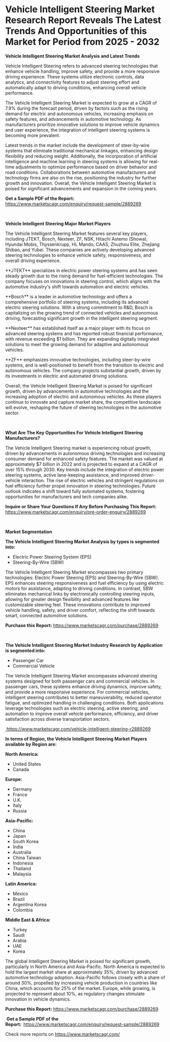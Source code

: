 <p><h1>Vehicle Intelligent Steering Market Research Report Reveals The Latest Trends And Opportunities of this Market for Period from 2025 - 2032</h1></p><p><strong>Vehicle Intelligent Steering Market Analysis and Latest Trends</strong></p>
<p><p>Vehicle Intelligent Steering refers to advanced steering technologies that enhance vehicle handling, improve safety, and provide a more responsive driving experience. These systems utilize electronic controls, data analytics, and connectivity features to adjust steering effort and automatically adapt to driving conditions, enhancing overall vehicle performance.</p><p>The Vehicle Intelligent Steering Market is expected to grow at a CAGR of 7.9% during the forecast period, driven by factors such as the rising demand for electric and autonomous vehicles, increasing emphasis on safety features, and advancements in automotive technology. As manufacturers prioritize innovative solutions to improve vehicle dynamics and user experience, the integration of intelligent steering systems is becoming more prevalent.</p><p>Latest trends in the market include the development of steer-by-wire systems that eliminate traditional mechanical linkages, enhancing design flexibility and reducing weight. Additionally, the incorporation of artificial intelligence and machine learning in steering systems is allowing for real-time adjustments to optimize performance based on driver behavior and road conditions. Collaborations between automotive manufacturers and technology firms are also on the rise, positioning the industry for further growth and innovation. Overall, the Vehicle Intelligent Steering Market is poised for significant advancements and expansion in the coming years.</p></p>
<p><strong>Get a Sample PDF of the Report:&nbsp;</strong> <a href="https://www.marketscagr.com/enquiry/request-sample/2889269?utm_campaign=3447&utm_medium=2&utm_source=Github&utm_content=ia&utm_term=14032025&utm_id=vehicle-intelligent-steering">https://www.marketscagr.com/enquiry/request-sample/2889269</a></p>
<p>&nbsp;</p>
<p><strong>Vehicle Intelligent Steering Major Market Players</strong></p>
<p><p>The Vehicle Intelligent Steering Market features several key players, including JTEKT, Bosch, Nexteer, ZF, NSK, Hitachi Astemo (Showa), Hyundai Mobis, Thyssenkrupp, HL Mando, CAAS, Zhuzhou Elite, Zhejiang Shibao, and Yubei. These companies are actively developing advanced steering technologies to enhance vehicle safety, responsiveness, and overall driving experience.</p><p>**JTEKT** specializes in electric power steering systems and has seen steady growth due to the rising demand for fuel-efficient technologies. The company focuses on innovations in steering control, which aligns with the automotive industry's shift towards automation and electric vehicles. </p><p>**Bosch** is a leader in automotive technology and offers a comprehensive portfolio of steering systems, including its advanced electric steering solutions. With a strong commitment to R&D, Bosch is capitalizing on the growing trend of connected vehicles and autonomous driving, forecasting significant growth in the intelligent steering segment.</p><p>**Nexteer** has established itself as a major player with its focus on advanced steering systems and has reported robust financial performance, with revenue exceeding $1 billion. They are expanding digitally integrated solutions to meet the growing demand for adaptive and autonomous vehicles.</p><p>**ZF** emphasizes innovative technologies, including steer-by-wire systems, and is well-positioned to benefit from the transition to electric and autonomous vehicles. The company projects substantial growth, driven by its investments in electric and automated driving solutions.</p><p>Overall, the Vehicle Intelligent Steering Market is poised for significant growth, driven by advancements in automotive technologies and the increasing adoption of electric and autonomous vehicles. As these players continue to innovate and capture market share, the competitive landscape will evolve, reshaping the future of steering technologies in the automotive sector.</p></p>
<p>&nbsp;</p>
<p><strong>What Are The Key Opportunities For Vehicle Intelligent Steering Manufacturers?</strong></p>
<p><p>The Vehicle Intelligent Steering market is experiencing robust growth, driven by advancements in autonomous driving technologies and increasing consumer demand for enhanced safety features. The market was valued at approximately $7 billion in 2022 and is projected to expand at a CAGR of over 15% through 2030. Key trends include the integration of electric power steering systems, active lane-keeping assistance, and improved driver-vehicle interaction. The rise of electric vehicles and stringent regulations on fuel efficiency further propel innovation in steering technologies. Future outlook indicates a shift toward fully automated systems, fostering opportunities for manufacturers and tech companies alike.</p></p>
<p><strong>Inquire or Share Your Questions If Any Before Purchasing This Report:</strong> <a href="https://www.marketscagr.com/enquiry/pre-order-enquiry/2889269?utm_campaign=3447&utm_medium=2&utm_source=Github&utm_content=ia&utm_term=14032025&utm_id=vehicle-intelligent-steering">https://www.marketscagr.com/enquiry/pre-order-enquiry/2889269</a></p>
<p>&nbsp;</p>
<p><strong>Market Segmentation</strong></p>
<p><strong>The Vehicle Intelligent Steering Market Analysis by types is segmented into:</strong></p>
<p><ul><li>Electric Power Steering System (EPS)</li><li>Steering-By-Wire (SBW)</li></ul></p>
<p><p>The Vehicle Intelligent Steering Market encompasses two primary technologies: Electric Power Steering (EPS) and Steering-By-Wire (SBW). EPS enhances steering responsiveness and fuel efficiency by using electric motors for assistance, adapting to driving conditions. In contrast, SBW eliminates mechanical links by electronically controlling steering inputs, allowing for greater design flexibility and advanced features like customizable steering feel. These innovations contribute to improved vehicle handling, safety, and driver comfort, reflecting the shift towards smart, connected automotive solutions.</p></p>
<p><strong>Purchase this Report:&nbsp;</strong><a href="https://www.marketscagr.com/purchase/2889269?utm_campaign=3447&utm_medium=2&utm_source=Github&utm_content=ia&utm_term=14032025&utm_id=vehicle-intelligent-steering">https://www.marketscagr.com/purchase/2889269</a></p>
<p>&nbsp;</p>
<p><strong>The Vehicle Intelligent Steering Market Industry Research by Application is segmented into:</strong></p>
<p><ul><li>Passenger Car</li><li>Commercial Vehicle</li></ul></p>
<p><p>The Vehicle Intelligent Steering Market encompasses advanced steering systems designed for both passenger cars and commercial vehicles. In passenger cars, these systems enhance driving dynamics, improve safety, and provide a more responsive experience. For commercial vehicles, intelligent steering contributes to better maneuverability, reduced operator fatigue, and optimized handling in challenging conditions. Both applications leverage technologies such as electric steering, active steering, and automation to improve overall vehicle performance, efficiency, and driver satisfaction across diverse transportation sectors.</p></p>
<p><a href="https://www.marketscagr.com/vehicle-intelligent-steering-r2889269?utm_campaign=3447&utm_medium=2&utm_source=Github&utm_content=ia&utm_term=14032025&utm_id=vehicle-intelligent-steering">&nbsp;https://www.marketscagr.com/vehicle-intelligent-steering-r2889269</a></p>
<p><strong>In terms of Region, the Vehicle Intelligent Steering Market Players available by Region are:</strong></p>
<p>
    <p> <strong> North America: </strong>
        <ul>
            <li>United States</li>
            <li>Canada</li>
        </ul>
        </p> 
    <p> <strong> Europe: </strong>
        <ul>
            <li>Germany</li>
            <li>France</li>
            <li>U.K.</li>
            <li>Italy</li>
            <li>Russia</li>
        </ul>
        </p> 
    <p> <strong> Asia-Pacific: </strong>
        <ul>
            <li>China</li>
            <li>Japan</li>
            <li>South Korea</li>
            <li>India</li>
            <li>Australia</li>
            <li>China Taiwan</li>
            <li>Indonesia</li>
            <li>Thailand</li>
            <li>Malaysia</li>
        </ul>
        </p> 
    <p> <strong> Latin America: </strong>
        <ul>
            <li>Mexico</li>
            <li>Brazil</li>
            <li>Argentina Korea</li>
            <li>Colombia</li>
        </ul>
        </p> 
    <p> <strong> Middle East & Africa: </strong>
        <ul>
            <li>Turkey</li>
            <li>Saudi</li>
            <li>Arabia</li>
            <li>UAE</li>
            <li>Korea</li>
        </ul>
    </p>
    </p>
<p><p>The global Intelligent Steering Market is poised for significant growth, particularly in North America and Asia-Pacific. North America is expected to hold the largest market share at approximately 35%, driven by advanced automotive technology adoption. Asia-Pacific follows closely with a share of around 30%, propelled by increasing vehicle production in countries like China, which accounts for 25% of the market. Europe, while growing, is projected to represent about 10%, as regulatory changes stimulate innovation in vehicle dynamics.</p></p>
<p><strong>Purchase this Report: </strong><a href="https://www.marketscagr.com/purchase/2889269?utm_campaign=3447&utm_medium=2&utm_source=Github&utm_content=ia&utm_term=14032025&utm_id=vehicle-intelligent-steering">https://www.marketscagr.com/purchase/2889269</a></p>
<p>&nbsp;<strong>Get a Sample PDF of the Report:&nbsp;&nbsp;</strong><a href="https://www.marketscagr.com/enquiry/request-sample/2889269?utm_campaign=3447&utm_medium=2&utm_source=Github&utm_content=ia&utm_term=14032025&utm_id=vehicle-intelligent-steering">https://www.marketscagr.com/enquiry/request-sample/2889269</a></p>
<p><strong></strong></p>
<p>Check more reports on <a href="https://www.marketscagr.com/?utm_campaign=3447&utm_medium=2&utm_source=Github&utm_content=ia&utm_term=14032025&utm_id=vehicle-intelligent-steering">https://www.marketscagr.com/</a></p>